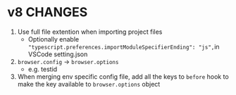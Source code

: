 # v8 CHANGES

1. Use full file extention when importing project files
    - Optionally enable `"typescript.preferences.importModuleSpecifierEnding": "js",`in VSCode setting.json
2. `browser.config` -> `browser.options`
    - e.g. testid
3. When merging env specific config file, add all the keys to `before` hook to make the key available to `browser.options` object


